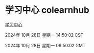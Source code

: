 # 学习中心 colearnhub
[学习中心](http://219.139.197.74:56308/colearnhub/)

2024年 10月 28日 星期一 14:50:02 CST

2024年 10月 28日 星期一 06:50:02 GMT
